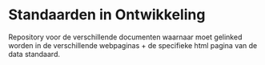 # Standaarden in Ontwikkeling

Repository voor de verschillende documenten waarnaar moet gelinked worden in de verschillende webpaginas + de specifieke html pagina van de data standaard.
